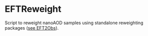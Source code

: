 # EFTReweight

Script to reweight nanoAOD samples using standalone reweighting packages ([see EFT2Obs](https://github.com/ajgilbert/EFT2Obs)).
